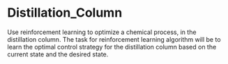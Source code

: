 # Distillation_Column
Use reinforcement learning to optimize a chemical process, in the distillation column. The task for reinforcement learning algorithm will be to learn the optimal control strategy for the distillation column based on the current state and the desired state.
